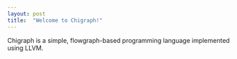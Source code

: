 ```yaml
---
layout: post
title:  "Welcome to Chigraph!"
---
```


Chigraph is a simple, flowgraph-based programming language implemented using LLVM.
